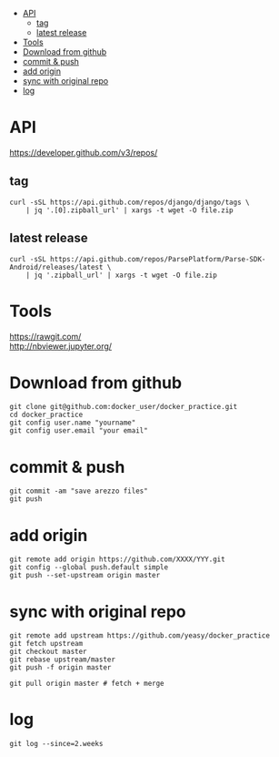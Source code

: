 <!-- TOC -->

- [API](#api)
    - [tag](#tag)
    - [latest release](#latest-release)
- [Tools](#tools)
- [Download from github](#download-from-github)
- [commit & push](#commit--push)
- [add origin](#add-origin)
- [sync with original repo](#sync-with-original-repo)
- [log](#log)

<!-- /TOC -->

# API
https://developer.github.com/v3/repos/

## tag
    curl -sSL https://api.github.com/repos/django/django/tags \
        | jq '.[0].zipball_url' | xargs -t wget -O file.zip

## latest release        
    curl -sSL https://api.github.com/repos/ParsePlatform/Parse-SDK-Android/releases/latest \
        | jq '.zipball_url' | xargs -t wget -O file.zip

# Tools
https://rawgit.com/  
http://nbviewer.jupyter.org/

# Download from github

    git clone git@github.com:docker_user/docker_practice.git
    cd docker_practice
    git config user.name "yourname"
    git config user.email "your email"

# commit & push
    git commit -am "save arezzo files"
    git push

# add origin
    git remote add origin https://github.com/XXXX/YYY.git
    git config --global push.default simple
    git push --set-upstream origin master

# sync with original repo
    git remote add upstream https://github.com/yeasy/docker_practice
    git fetch upstream
    git checkout master
    git rebase upstream/master
    git push -f origin master

    git pull origin master # fetch + merge

# log
    git log --since=2.weeks